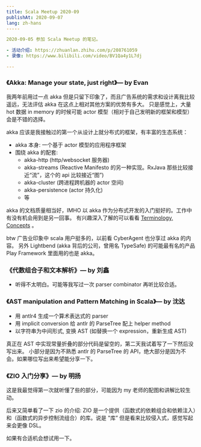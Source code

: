 ```yaml
---
title: Scala Meetup 2020-09
publishAt: 2020-09-07
lang: zh-hans
-----

2020-09-05 参加 Scala Meetup 的笔记。

- 活动介绍: https://zhuanlan.zhihu.com/p/208761059
- 录像: https://www.bilibili.com/video/BV1Qa4y1L7dj

---
```


### 《Akka: Manage your state, just right》— by Evan

我两年前用过一点 akka 但是只留下印象了，而且广告系统的需求和设计离我比较遥远，无法评估 akka 在这点上相对其他方案的优势有多大。
只是感觉上，大量 hot 数据 in memory 的时候可能 actor 模型（相对于自己发明新的框架和模型）会是不错的选择。

akka 应该是我接触过的第一个从设计上就分布式的框架，有丰富的生态系统：

- akka 本身: 一个基于 actor 模型的应用程序框架
- 围绕 akka 的配套:
  - akka-http (http/websocket 服务器)
  - akka-streams (Reactive Manifesto 的另一种实现。RxJava 那些比较接近“流”，这个的 api 比较接近“图”)
  - akka-cluster (跨进程跨机器的 actor 空间)
  - akka-persistence (actor 持久化)
  - 等

akka 的文档质量相当好，IMHO 以 akka 作为分布式开发的入门挺好的。工作中有没有机会用到是另一回事。
有兴趣深入了解的可以看看 [Terminology, Concepts](https://doc.akka.io/docs/akka/2.6.8/general/terminology.html) 。

btw 广告业印象中 scala 用户挺多的，以前看 CyberAgent 也分享过 akka 的内容。
另外 Lightbend (akka 背后的公司，曾用名 TypeSafe) 的可能最有名的产品 Play Framework 里面用的也是 akka。

### 《代数组合子和文本解析》— by 刘鑫

- 听得不太明白。可能等我写过一次 parser combinator 再听比较合适。

### 《AST manipulation and Pattern Matching in Scala》— by 沈达

- 用 antlr4 生成一个算术表达式的 parser
- 用 implicit conversion 给 antlr 的 ParseTree 配上 helper method
- 以字符串为中间形式, 变换 AST (如替换一个 expression，重新生成 AST)

真正在 AST 中实现常量折叠的部分代码是留空的，第二天我试着写了一下然后没写出来。
小部分是因为不熟悉 antlr 的 ParseTree 的 API，绝大部分是因为不会。如果哪位写出来希望能分享一下。

### 《ZIO 入门分享》— by 明扬

这是我最觉得第一次就听懂了些的部分，可能因为 my 老师的配图和讲解比较生动。

后来又简单看了一下 zio 的介绍:
ZIO 是一个提供（函数式的依赖组合和依赖注入）和（函数式的异步控制流组合）的库。说是 "库” 但是看来比较侵入式，感觉写起来会更像 DSL。

如果有合适机会想试用一下。